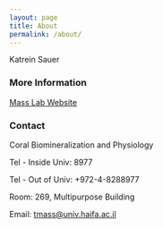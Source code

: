 ```yaml
---
layout: page
title: About
permalink: /about/
---
```

Katrein Sauer

### More Information

[Mass Lab Website](https://sites.google.com/marsci.haifa.ac.il/masslab/home?authuser=0/)  

### Contact

Coral Biomineralization and Physiology 

Tel - Inside Univ: 8977

Tel - Out of Univ: +972-4-8288977

Room: 269, Multipurpose Building

Email: tmass@univ.haifa.ac.il
